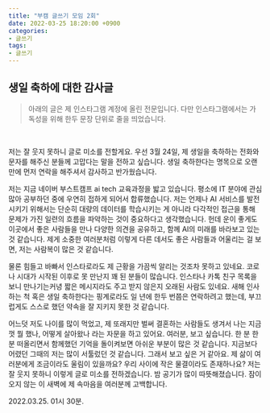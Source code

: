 ```yaml
---
title: "부캠 글쓰기 모임 2회"
date: 2022-03-25 18:20:00 +0900
categories:
- 글쓰기
tags:
- 글쓰기
---
```


## 생일 축하에 대한 감사글

>아래의 글은 제 인스타그램 계정에 올린 전문입니다. 다만 인스타그램에서는 가독성을 위해 한두 문장 단위로 줄을 띄었습니다.

<br/>




저는 잘 웃지 못하니 글로 미소를 전할게요.
우선 3월 24일, 제 생일을 축하하는 전화와 문자를 해주신 분들께 고맙다는 말을 전하고 싶습니다. 생일 축하한다는 명목으로 오랜만에 먼저 연락을 해주셔서 감사하고 반가웠습니다.

저는 지금 네이버 부스트캠프 ai tech 교육과정을 밟고 있습니다. 평소에 IT 분야에 관심 많아 공부하던 중에 우연히 접하게 되어서 합류했습니다. 저는 언제나 AI 서비스를 발전시키기 위해서는 단순히 대량의 데이터를 학습시키는 게 아니라 다각적인 접근을 통해 문제가 가진 일련의 흐름을 파악하는 것이 중요하다고 생각했습니다. 헌데 운이 좋게도 이곳에서 좋은 사람들을 만나 다양한 의견을 공유하고, 함께 AI의 미래를 바라보고 있는 것 같습니다. 제게 소중한 여러분처럼 이렇게 다른 데서도 좋은 사람들과 어울리는 걸 보면, 저는 사람복이 많은 것 같습니다. 

물론 힘들고 바빠서 인스타로라도 제 근황을 가끔씩 알리는 것조차 못하고 있네요. 코로나 시대가 시작된 이후로 못 만난지 꽤 된 분들이 많습니다. 인스타나 카톡 친구 목록을 보니 만나기는커녕 짧은 메시지라도 주고 받지 않은지 오래된 사람도 있네요. 새해 인사하는 척 혹은 생일 축하한다는 핑계로라도 일 년에 한두 번쯤은 연락하려고 했는데, 부끄럽게도 스스로 했던 약속을 잘 지키지 못한 것 같습니다. 

어느덧 저도 나이를 많이 먹었고, 제 또래지만 벌써 결혼하는 사람들도 생겨서 나는 지금껏 뭘 했나, 어떻게 살아왔나 라는 자문을 하고 있어요. 여러분, 보고 싶습니다. 한 분 한 분 떠올리면서 함께했던 기억을 돌이켜보면 아쉬운 부분이 많은 것 같습니다. 지금보다 어렸던 그때의 저는 많이 서툴렀던 것 같습니다. 그래서 보고 싶은 거 같아요. 제 삶이 여러분에게 조금이라도 울림이 있을까요? 우리 사이에 작은 물결이라도 존재하나요? 저는 잘 웃지 못하니 이렇게 글로 미소를 전하겠습니다. 밤 공기가 많이 따뜻해졌습니다. 잠이 오지 않는 이 새벽에 제 속마음을 여러분께 고백합니다.

2022.03.25. 01시 30분.
